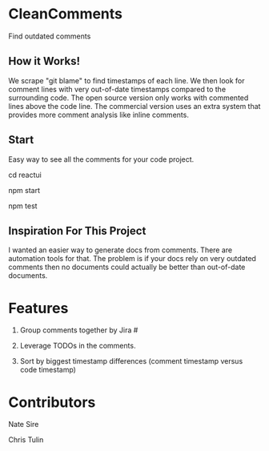 # CleanComments
Find outdated comments

## How it Works!

We scrape "git blame" to find timestamps of each line. We then look for comment lines with very out-of-date timestamps compared to the surrounding code. The open source version only works with commented lines above the code line. The commercial version uses an extra system that provides more comment analysis like inline comments.

## Start

Easy way to see all the comments for your code project.

cd reactui

npm start

npm test

## Inspiration For This Project

I wanted an easier way to generate docs from comments. There are automation tools for that. The problem is if your docs rely on very outdated comments then no documents could actually be better than out-of-date documents.

# Features

1. Group comments together by Jira #

2. Leverage TODOs in the comments.

3. Sort by biggest timestamp differences (comment timestamp versus code timestamp)

# Contributors

Nate Sire

Chris Tulin
